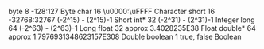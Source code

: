 byte 8 -128:127 Byte
char 16 \u0000:\uFFFF Character
short 16 -32768:32767 (-2^15) - (2^15)-1 Short
int* 32 (-2^31) - (2^31)-1 Integer
long 64 (-2^63) - (2^63)-1 Long
float   32 approx 3.4028235E38 Float
double* 64 approx 1.7976931348623157E308 Double
boolean 1 true, false Boolean


